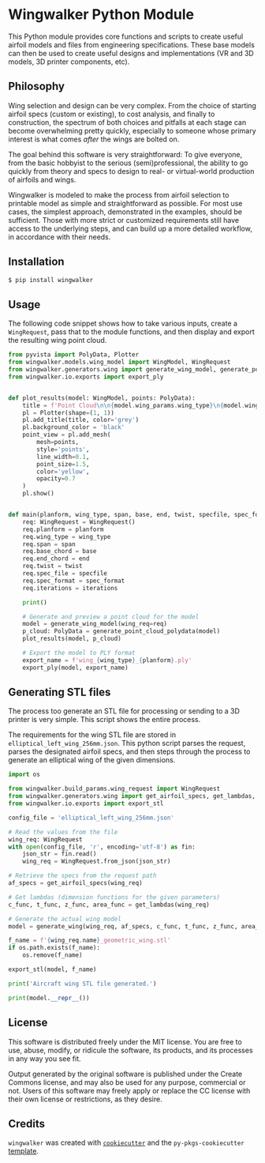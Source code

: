 # Wingwalker Python Module

This Python module provides core functions and scripts to create useful airfoil models
and files from engineering specifications.  These base models can then be used to 
create useful designs and implementations (VR and 3D models, 3D printer components, etc).

## Philosophy

Wing selection and design can be very complex.  From the choice of starting
airfoil specs (custom or existing), to cost analysis, and finally to construction, the spectrum of
both choices and pitfalls at each stage can become overwhelming pretty quickly, especially to 
someone whose primary interest is what comes _after_ the wings are bolted on. 

The goal behind this software is very straightforward:  To give everyone, from 
the basic hobbyist to the serious (semi)professional, the ability to go quickly from theory and
specs to design to real- or virtual-world production of airfoils and wings.

Wingwalker is modeled to make the process from airfoil selection to printable model as simple and straightforward
as possible.  For most use cases, the simplest approach, demonstrated in the examples, should be sufficient.  Those with more
strict or customized requirements still have access to the underlying steps, and can build up a more detailed workflow, in accordance
with their needs.

## Installation

```bash
$ pip install wingwalker
```

## Usage

The following code snippet shows how to take various inputs, create a `WingRequest`, pass that to the module functions,
and then display and export the resulting wing point cloud.

```python
from pyvista import PolyData, Plotter
from wingwalker.models.wing_model import WingModel, WingRequest
from wingwalker.generators.wing import generate_wing_model, generate_point_cloud_polydata
from wingwalker.io.exports import export_ply


def plot_results(model: WingModel, points: PolyData):
    title = f'Point Cloud\n\n{model.wing_params.wing_type}\n{model.wing_params.planform.name}'
    pl = Plotter(shape=(1, 1))
    pl.add_title(title, color='grey')
    pl.background_color = 'black'
    point_view = pl.add_mesh(
        mesh=points,
        style='points',
        line_width=0.1,
        point_size=1.5,
        color='yellow',
        opacity=0.7
    )
    pl.show()


def main(planform, wing_type, span, base, end, twist, specfile, spec_format, iterations):
    req: WingRequest = WingRequest()
    req.planform = planform
    req.wing_type = wing_type
    req.span = span
    req.base_chord = base
    req.end_chord = end
    req.twist = twist
    req.spec_file = specfile
    req.spec_format = spec_format
    req.iterations = iterations

    print()

    # Generate and preview a point cloud for the model
    model = generate_wing_model(wing_req=req)
    p_cloud: PolyData = generate_point_cloud_polydata(model)
    plot_results(model, p_cloud)

    # Export the model to PLY format
    export_name = f'wing_{wing_type}_{planform}.ply'
    export_ply(model, export_name)
```

## Generating STL files

The process too generate an STL file for processing or sending to a 3D printer is very simple. This script shows the entire process.

The requirements for the wing STL file are stored in `elliptical_left_wing_256mm.json`.  This python script
parses the request, parses the designated airfoil specs, and then steps through the process to generate an elliptical wing
of the given dimensions.

```python
import os

from wingwalker.build_params.wing_request import WingRequest
from wingwalker.generators.wing import get_airfoil_specs, get_lambdas, generate_wing
from wingwalker.io.exports import export_stl

config_file = 'elliptical_left_wing_256mm.json'

# Read the values from the file
wing_req: WingRequest
with open(config_file, 'r', encoding='utf-8') as fin:
    json_str = fin.read()
    wing_req = WingRequest.from_json(json_str)

# Retrieve the specs from the request path
af_specs = get_airfoil_specs(wing_req)

# Get lambdas (dimension functions for the given parameters)
c_func, t_func, z_func, area_func = get_lambdas(wing_req)

# Generate the actual wing model
model = generate_wing(wing_req, af_specs, c_func, t_func, z_func, area_func)

f_name = f'{wing_req.name}_geometric_wing.stl'
if os.path.exists(f_name):
    os.remove(f_name)

export_stl(model, f_name)

print('Aircraft wing STL file generated.')

print(model.__repr__())
```


## License

This software is distributed freely under the MIT license.  You are free to use, abuse, modify, 
or ridicule the software, its products, and its processes in any way you see fit.

Output generated by the original software is published under the Create Commons license, and may
also be used for any purpose, commercial or not.  Users of this software may freely apply or replace the CC 
license with their own license or restrictions, as they desire.

## Credits

`wingwalker` was created with [`cookiecutter`](https://cookiecutter.readthedocs.io/en/latest/) and the `py-pkgs-cookiecutter` [template](https://github.com/py-pkgs/py-pkgs-cookiecutter).

